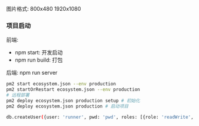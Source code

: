 图片格式: 800x480 1920x1080

### 项目启动

前端:

- npm start: 开发启动
- npm run build: 打包

后端: npm run server

```bash
pm2 start ecosystem.json --env production
pm2 startOrRestart ecosystem.json --env production
# 远程部署
pm2 deploy ecosystem.json production setup # 初始化
pm2 deploy ecosystem.json production # 启动项目
```

```bash
db.createUser({user: 'runner', pwd: 'pwd', roles: [{role: 'readWrite', db: 'lunwen'}]})
```
